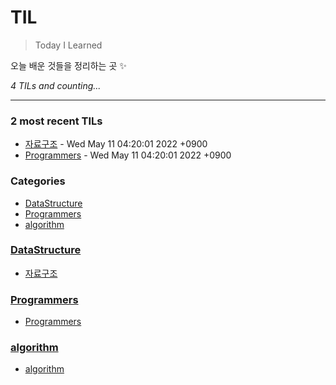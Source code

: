 # TIL
> Today I Learned

오늘 배운 것들을 정리하는 곳 ✨


_4 TILs and counting..._

---

### 2 most recent TILs

- [자료구조](DataStructure/DataStructure.md) - Wed May 11 04:20:01 2022 +0900
- [Programmers](Programmers/Programmers.md) - Wed May 11 04:20:01 2022 +0900

### Categories

- [DataStructure](#DataStructure)
- [Programmers](#Programmers)
- [algorithm](#algorithm)

### [DataStructure](#DataStructure)
- [자료구조](DataStructure/DataStructure.md)

### [Programmers](#Programmers)
- [Programmers](Programmers/Programmers.md)

### [algorithm](#algorithm)
- [algorithm](algorithm/algorithm.md)


